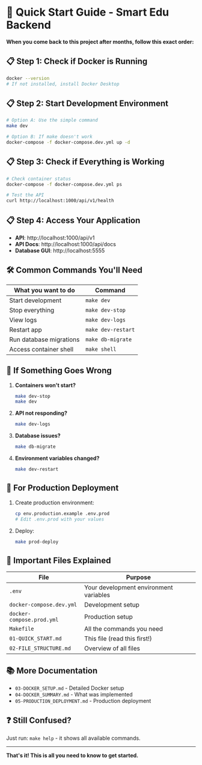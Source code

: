 # 🚀 Quick Start Guide - Smart Edu Backend

**When you come back to this project after months, follow this exact order:**

## 📋 **Step 1: Check if Docker is Running**
```bash
docker --version
# If not installed, install Docker Desktop
```

## 📋 **Step 2: Start Development Environment**
```bash
# Option A: Use the simple command
make dev

# Option B: If make doesn't work
docker-compose -f docker-compose.dev.yml up -d
```

## 📋 **Step 3: Check if Everything is Working**
```bash
# Check container status
docker-compose -f docker-compose.dev.yml ps

# Test the API
curl http://localhost:1000/api/v1/health
```

## 📋 **Step 4: Access Your Application**
- **API**: http://localhost:1000/api/v1
- **API Docs**: http://localhost:1000/api/docs
- **Database GUI**: http://localhost:5555

## 🛠 **Common Commands You'll Need**

| What you want to do | Command |
|---------------------|---------|
| Start development | `make dev` |
| Stop everything | `make dev-stop` |
| View logs | `make dev-logs` |
| Restart app | `make dev-restart` |
| Run database migrations | `make db-migrate` |
| Access container shell | `make shell` |

## 🔧 **If Something Goes Wrong**

1. **Containers won't start?**
   ```bash
   make dev-stop
   make dev
   ```

2. **API not responding?**
   ```bash
   make dev-logs
   ```

3. **Database issues?**
   ```bash
   make db-migrate
   ```

4. **Environment variables changed?**
   ```bash
   make dev-restart
   ```

## 🚀 **For Production Deployment**

1. Create production environment:
   ```bash
   cp env.production.example .env.prod
   # Edit .env.prod with your values
   ```

2. Deploy:
   ```bash
   make prod-deploy
   ```

## 📁 **Important Files Explained**

| File | Purpose |
|------|---------|
| `.env` | Your development environment variables |
| `docker-compose.dev.yml` | Development setup |
| `docker-compose.prod.yml` | Production setup |
| `Makefile` | All the commands you need |
| `01-QUICK_START.md` | This file (read this first!) |
| `02-FILE_STRUCTURE.md` | Overview of all files |

## 📚 **More Documentation**

- `03-DOCKER_SETUP.md` - Detailed Docker setup
- `04-DOCKER_SUMMARY.md` - What was implemented  
- `05-PRODUCTION_DEPLOYMENT.md` - Production deployment

## ❓ **Still Confused?**

Just run: `make help` - it shows all available commands.

---

**That's it! This is all you need to know to get started.**
